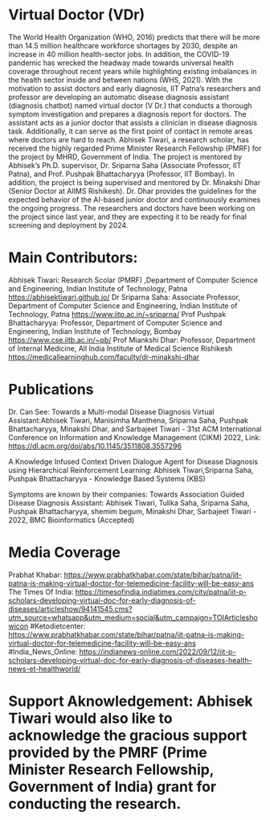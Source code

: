 # Virtual Doctor (VDr)

The World Health Organization (WHO, 2016) predicts that there will be more than 14.5 million healthcare workforce shortages by 2030, despite an increase in 40 million health-sector jobs. In addition, the COVID-19 pandemic has wrecked the headway made towards universal health coverage throughout recent years while highlighting existing imbalances in the health sector inside and between nations (WHS, 2021). With the motivation to assist doctors and early diagnosis, IIT Patna’s researchers and professor are developing an automatic disease diagnosis assistant (diagnosis chatbot) named virtual doctor (V Dr.) that conducts a thorough symptom investigation and prepares a diagnosis report for doctors. The assistant acts as a junior doctor that assists a clinician in disease diagnosis task. Additionally, it can serve as the first point of contact in remote areas where doctors are hard to reach. Abhisek Tiwari, a research scholar, has received the highly regarded Prime Minister Research Fellowship (PMRF) for the project by MHRD, Government of India.  The project is mentored by Abhisek’s Ph.D. supervisor, Dr. Sriparna Saha (Associate Professor, IIT Patna), and Prof. Pushpak Bhattacharyya (Professor, IIT Bombay). In addition, the project is being supervised and mentored by Dr. Minakshi Dhar (Senior Doctor at AIIMS Rishikesh). Dr. Dhar provides the guidelines for the expected behavior of the AI-based junior doctor and continuously examines the ongoing progress. The researchers and doctors have been working on the project since last year, and they are expecting it to be ready for final screening and deployment by 2024. 


# Main Contributors:
Abhisek Tiwari: Research Scolar (PMRF) ,Department of Computer Science and Engineering, Indian Institute of Technology, Patna
https://abhisektiwari.github.io/
Dr Sriparna Saha: Associate Professor, Department of Computer Science and Engineering, Indian Institute of Technology, Patna
https://www.iitp.ac.in/~sriparna/
Prof Pushpak Bhattacharyya: Professor, Department of Computer Science and Engineering, Indian Institute of Technology, Bombay
https://www.cse.iitb.ac.in/~pb/
Prof Miankshi Dhar: Professor, Department of Internal Medicine, All India Institute of Medical Science Rishikesh
https://medicallearninghub.com/faculty/dr-minakshi-dhar

# Publications 

Dr. Can See: Towards a Multi-modal Disease Diagnosis Virtual Assistant:Abhisek Tiwari, Manisimha Manthena, Sriparna Saha, Pushpak Bhattacharyya, Minakshi Dhar, and Sarbajeet Tiwari - 31st ACM International Conference on Information and Knowledge Management (CIKM) 2022, Link: https://dl.acm.org/doi/abs/10.1145/3511808.3557296

A Knowledge Infused Context Driven Dialogue Agent for Disease Diagnosis using Hierarchical Reinforcement Learning: Abhisek Tiwari,Sriparna Saha, Pushpak Bhattacharyya - Knowledge Based Systems (KBS)

Symptoms are known by their companies: Towards Association Guided Disease Diagnosis Assistant: Abhisek Tiwari, Tulika Saha, Sriparna Saha, Pushpak Bhattacharyya, shemim begum, Minakshi Dhar, Sarbajeet Tiwari - 2022, BMC Bioinformatics (Accepted)


# Media Coverage
Prabhat Khabar: https://www.prabhatkhabar.com/state/bihar/patna/iit-patna-is-making-virtual-doctor-for-telemedicine-facility-will-be-easy-ans
The Times Of India: https://timesofindia.indiatimes.com/city/patna/iit-p-scholars-developing-virtual-doc-for-early-diagnosis-of-diseases/articleshow/94141545.cms?utm_source=whatsapp&utm_medium=social&utm_campaign=TOIArticleshowicon
#Ketodietcenter: https://www.prabhatkhabar.com/state/bihar/patna/iit-patna-is-making-virtual-doctor-for-telemedicine-facility-will-be-easy-ans
#India_News_Online: https://indianews-online.com/2022/09/12/iit-p-scholars-developing-virtual-doc-for-early-diagnosis-of-diseases-health-news-et-healthworld/

# Support Aknowledgement: Abhisek Tiwari would also like to acknowledge the gracious support provided by the PMRF (Prime Minister Research Fellowship, Government of India) grant for conducting the research.
